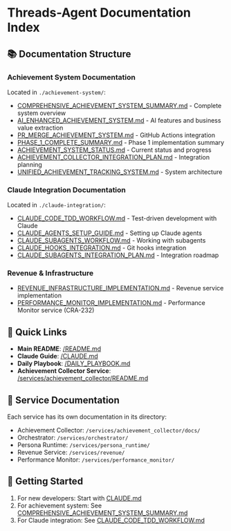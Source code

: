 # Threads-Agent Documentation Index

## 📚 Documentation Structure

### Achievement System Documentation
Located in `./achievement-system/`:
- [COMPREHENSIVE_ACHIEVEMENT_SYSTEM_SUMMARY.md](./achievement-system/COMPREHENSIVE_ACHIEVEMENT_SYSTEM_SUMMARY.md) - Complete system overview
- [AI_ENHANCED_ACHIEVEMENT_SYSTEM.md](./achievement-system/AI_ENHANCED_ACHIEVEMENT_SYSTEM.md) - AI features and business value extraction
- [PR_MERGE_ACHIEVEMENT_SYSTEM.md](./achievement-system/PR_MERGE_ACHIEVEMENT_SYSTEM.md) - GitHub Actions integration
- [PHASE_1_COMPLETE_SUMMARY.md](./achievement-system/PHASE_1_COMPLETE_SUMMARY.md) - Phase 1 implementation summary
- [ACHIEVEMENT_SYSTEM_STATUS.md](./achievement-system/ACHIEVEMENT_SYSTEM_STATUS.md) - Current status and progress
- [ACHIEVEMENT_COLLECTOR_INTEGRATION_PLAN.md](./achievement-system/ACHIEVEMENT_COLLECTOR_INTEGRATION_PLAN.md) - Integration planning
- [UNIFIED_ACHIEVEMENT_TRACKING_SYSTEM.md](./achievement-system/UNIFIED_ACHIEVEMENT_TRACKING_SYSTEM.md) - System architecture

### Claude Integration Documentation
Located in `./claude-integration/`:
- [CLAUDE_CODE_TDD_WORKFLOW.md](./claude-integration/CLAUDE_CODE_TDD_WORKFLOW.md) - Test-driven development with Claude
- [CLAUDE_AGENTS_SETUP_GUIDE.md](./claude-integration/CLAUDE_AGENTS_SETUP_GUIDE.md) - Setting up Claude agents
- [CLAUDE_SUBAGENTS_WORKFLOW.md](./claude-integration/CLAUDE_SUBAGENTS_WORKFLOW.md) - Working with subagents
- [CLAUDE_HOOKS_INTEGRATION.md](./claude-integration/CLAUDE_HOOKS_INTEGRATION.md) - Git hooks integration
- [CLAUDE_SUBAGENTS_INTEGRATION_PLAN.md](./claude-integration/CLAUDE_SUBAGENTS_INTEGRATION_PLAN.md) - Integration roadmap

### Revenue & Infrastructure
- [REVENUE_INFRASTRUCTURE_IMPLEMENTATION.md](./REVENUE_INFRASTRUCTURE_IMPLEMENTATION.md) - Revenue service implementation
- [PERFORMANCE_MONITOR_IMPLEMENTATION.md](./PERFORMANCE_MONITOR_IMPLEMENTATION.md) - Performance Monitor service (CRA-232)

## 🔗 Quick Links

- **Main README**: [/README.md](../README.md)
- **Claude Guide**: [/CLAUDE.md](../CLAUDE.md)
- **Daily Playbook**: [/DAILY_PLAYBOOK.md](../DAILY_PLAYBOOK.md)
- **Achievement Collector Service**: [/services/achievement_collector/README.md](../services/achievement_collector/README.md)

## 📂 Service Documentation

Each service has its own documentation in its directory:
- Achievement Collector: `/services/achievement_collector/docs/`
- Orchestrator: `/services/orchestrator/`
- Persona Runtime: `/services/persona_runtime/`
- Revenue Service: `/services/revenue/`
- Performance Monitor: `/services/performance_monitor/`

## 🚀 Getting Started

1. For new developers: Start with [CLAUDE.md](../CLAUDE.md)
2. For achievement system: See [COMPREHENSIVE_ACHIEVEMENT_SYSTEM_SUMMARY.md](./achievement-system/COMPREHENSIVE_ACHIEVEMENT_SYSTEM_SUMMARY.md)
3. For Claude integration: See [CLAUDE_CODE_TDD_WORKFLOW.md](./claude-integration/CLAUDE_CODE_TDD_WORKFLOW.md)